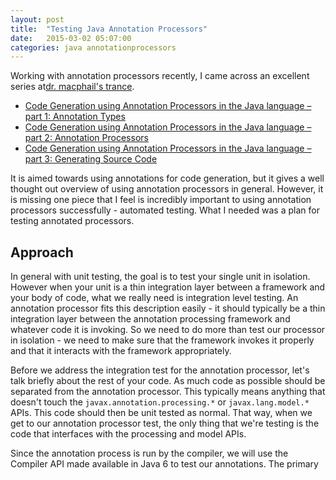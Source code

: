 ```yaml
---
layout: post
title:  "Testing Java Annotation Processors"
date:   2015-03-02 05:07:00
categories: java annotationprocessors
---
```


Working with annotation processors recently, I came across an excellent series at[dr. macphail's trance](http://deors.wordpress.com/). 

*   [Code Generation using Annotation Processors in the Java language – part 1: Annotation Types](http://deors.wordpress.com/2011/09/26/annotation-types/)
*   [Code Generation using Annotation Processors in the Java language – part 2: Annotation Processors](http://deors.wordpress.com/2011/10/08/annotation-processors/)
*   [Code Generation using Annotation Processors in the Java language – part 3: Generating Source Code](http://deors.wordpress.com/2011/10/31/annotation-generators/)

It is aimed towards using annotations for code generation, but it gives a well thought out overview of using annotation processors in general. However, it is missing one piece that I feel is incredibly important to using annotation processors successfully - automated testing. What I needed was a plan for testing annotated processors.

## Approach

In general with unit testing, the goal is to test your single unit in isolation. However when your unit is a thin integration layer between a framework and your body of code, what we really need is integration level testing. An annotation processor fits this description easily - it should typically be a thin integration layer between the annotation processing framework and whatever code it is invoking. So we need to do more than test our processor in isolation - we need to make sure that the framework invokes it properly and that it interacts with the framework appropriately.

Before we address the integration test for the annotation processor, let's talk briefly about the rest of your code. As much code as possible should be separated from the annotation processor. This typically means anything that doesn't touch the ``javax.annotation.processing.*`` or ``javax.lang.model.*`` APIs. This code should then be unit tested as normal. That way, when we get to our annotation processor test, the only thing that we're testing is the code that interfaces with the processing and model APIs.

Since the annotation process is run by the compiler, we will use the Compiler API made available in Java 6 to test our annotations. The primary

